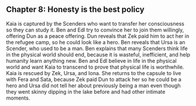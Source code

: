 ## Chapter 8: Honesty is the best policy

Kaia is captured by the Scenders who want to transfer her consciousness so they
can study it. Ben and Edl try to convince her to join them willingly, offering
Dun as a peace offering. Dun reveals that Zek paid him to act her in the
refugee camp, so he could look like a hero. Ben reveals that Ursa is an Scender,
who used to be a man. Ben explains that many Scenders think life in the physical
world should end, because it is wasteful, inefficient, and help humanity learn
anything new. Ben and Edl believe in life in the physical world and want Kaia to
transcend to prove that physical life is worthwhile. Kaia is rescued by Zek,
Ursa, and Iona. She returns to the capsule to live with Fera and Sata, because Zek
paid Dun to attack her so he could be a hero and Ursa did not tell her about
previously being a man even though they went skinny dipping in the lake before
and had other intimate moments.
